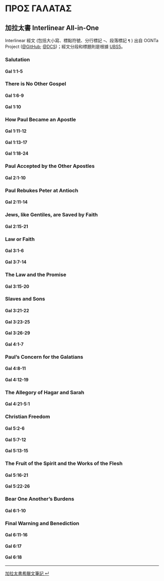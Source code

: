 # ΠΡΟΣ ΓΑΛΑΤΑΣ

## 加拉太書 Interlinear All-in-One

Interlinear  經文 (包括大小寫、標點符號、分行標記 `¬`、段落標記 `¶` ) 出自 OGNTa Project ([@GitHub](https://github.com/Andley/OGNTa); [@DCS](https://git.door43.org/Andley/OGNTa))；經文分段和標題則是根據 [UBS5](https://www.academic-bible.com/en/online-bibles/greek-new-testament-ubs5/read-the-bible-text/bibel/text/lesen/stelle/58/10001/19999/ch/bcddc003c20c8d1ff1213d3aa3920bdd/)。

### Salutation 

#### Gal 1:1-5

### There is No Other Gospel
#### Gal 1:6-9
#### Gal 1:10

### How Paul Became an Apostle
#### Gal 1:11-12

#### Gal 1:13-17

#### Gal 1:18-24

### Paul Accepted by the Other Apostles
#### Gal 2:1-10

### Paul Rebukes Peter at Antioch
#### Gal 2:11-14

### Jews, like Gentiles, are Saved by Faith
#### Gal 2:15-21

### Law or Faith
#### Gal 3:1-6

#### Gal 3:7-14

### The Law and the Promise
#### Gal 3:15-20

### Slaves and Sons
#### Gal 3:21-22

#### Gal 3:23-25

#### Gal 3:26-29

#### Gal 4:1-7

### Paul’s Concern for the Galatians
#### Gal 4:8-11

#### Gal 4:12-19

### The Allegory of Hagar and Sarah
#### Gal 4:21-5:1

### Christian Freedom
#### Gal 5:2-6

#### Gal 5:7-12

#### Gal 5:13-15

### The Fruit of the Spirit and the Works of the Flesh
#### Gal 5:16-21

#### Gal 5:22-26

### Bear One Another’s Burdens
#### Gal 6:1-10

### Final Warning and Benediction
#### Gal 6:11-16

#### Gal 6:17

#### Gal 6:18




---
[加拉太書希臘文筆記 ↵](Galatians-Notes.md)
